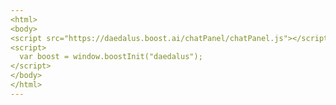 ```yaml
---
<html>
<body>
<script src="https://daedalus.boost.ai/chatPanel/chatPanel.js"></script>
<script>
  var boost = window.boostInit("daedalus");
</script>
</body>
</html>
---
```

